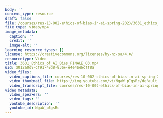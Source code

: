 ```yaml
---
body: ''
content_type: resource
draft: false
file: /courses/res-10-002-ethics-of-bias-in-ai-spring-2023/3631_ethics_of_ai_bias_finale_03_360p_16_9.mp4
file_type: video/mp4
image_metadata:
  caption: ''
  credit: ''
  image-alt: ''
learning_resource_types: []
license: https://creativecommons.org/licenses/by-nc-sa/4.0/
resourcetype: Video
title: 3631_Ethics_of_AI_Bias_FINALE_03.mp4
uid: d012a0d9-cf91-48d8-83be-e4e4be6cff8a
video_files:
  video_captions_file: courses/res-10-002-ethics-of-bias-in-ai-spring-2023/3631_ethics_of_ai_bias_finale_03_captions.srt
  video_thumbnail_file: https://img.youtube.com/vi/NgaW_p7gsRc/default.jpg
  video_transcript_file: courses/res-10-002-ethics-of-bias-in-ai-spring-2023/3631_ethics_of_ai_bias_finale_03_transcript.pdf
video_metadata:
  video_speakers: ''
  video_tags: ''
  youtube_description: ''
  youtube_id: NgaW_p7gsRc
---
```

